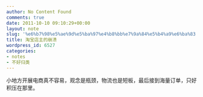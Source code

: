 ```yaml
---
author: No Content Found
comments: true
date: 2011-10-10 09:10:29+00:00
layout: note
slug: '%e6%b7%98%e5%ae%9d%e5%ba%97%e4%b8%bb%e7%9a%84%e5%b4%a9%e6%ba%83'
title: 淘宝店主的崩溃
wordpress_id: 6527
categories:
- notes
- 不好归类
---
```


小地方开展电商真不容易，观念是瓶颈，物流也是短板，最后接到海量订单，只好积压在那里。
